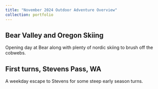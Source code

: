 ```yaml
---
title: "November 2024 Outdoor Adventure Overview"
collection: portfolio
---
```


## Bear Valley and Oregon Skiing
Opening day at Bear along with plenty of nordic skiing to brush off the cobwebs.

<div class="strava-embed-placeholder" data-embed-type="activity" data-embed-id="13005175554" data-style="standard" data-from-embed="false"></div><script src="https://strava-embeds.com/embed.js"></script>

<div class="strava-embed-placeholder" data-embed-type="activity" data-embed-id="13011375881" data-style="standard" data-from-embed="false"></div><script src="https://strava-embeds.com/embed.js"></script>

## First turns, Stevens Pass, WA
A weekday escape to Stevens for some steep early season turns.

<div class="strava-embed-placeholder" data-embed-type="activity" data-embed-id="12952555770" data-style="standard" data-from-embed="false"></div><script src="https://strava-embeds.com/embed.js"></script>

